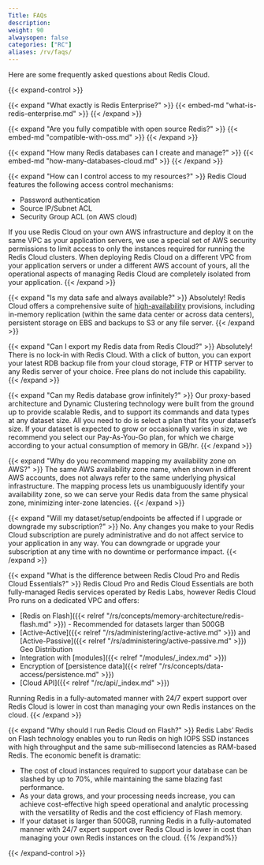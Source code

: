 ```yaml
---
Title: FAQs
description:
weight: 90
alwaysopen: false
categories: ["RC"]
aliases: /rv/faqs/
---
```

Here are some frequently asked questions about Redis Cloud.

{{< expand-control >}}

{{< expand "What exactly is Redis Enterprise?" >}}
{{< embed-md "what-is-redis-enterprise.md"  >}}
{{< /expand >}}

{{< expand "Are you fully compatible with open source Redis?" >}}
{{< embed-md "compatible-with-oss.md"  >}}
{{< /expand >}}

{{< expand "How many Redis databases can I create and manage?" >}}
{{< embed-md "how-many-databases-cloud.md"  >}}
{{< /expand >}}

{{< expand "How can I control access to my resources?" >}}
Redis Cloud features the following access control mechanisms:

- Password authentication
- Source IP/Subnet ACL
- Security Group ACL (on AWS cloud)

If you use Redis Cloud on your own AWS infrastructure and deploy it on the same VPC as your application servers,
we use a special set of AWS security permissions to limit access to only the instances required for running the Redis Cloud clusters.
When deploying Redis Cloud on a different VPC from your application servers or under a different AWS account of yours,
all the operational aspects of managing Redis Cloud are completely isolated from your application.
{{< /expand >}}

{{< expand "Is my data safe and always available?" >}}
Absolutely! Redis Cloud offers a comprehensive suite of [high-availability](https://redislabs.com/blog/high-availability-for-in-memory-cloud-datastores) provisions,
including in-memory replication (within the same data center or across data centers), persistent storage on EBS and backups to S3 or any file server.
{{< /expand >}}

{{< expand "Can I export my Redis data from Redis Cloud?" >}}
Absolutely! There is no lock-in with Redis Cloud. With a click of button, you can export your latest RDB backup file from your cloud storage, FTP or HTTP server to any Redis server of your choice. Free plans do not include this capability.
{{< /expand >}}

{{< expand "Can my Redis database grow infinitely?" >}}
Our proxy-based architecture and Dynamic Clustering technology were built from the ground up to provide scalable Redis,
and to support its commands and data types at any dataset size.
All you need to do is select a plan that fits your dataset’s size.
If your dataset is expected to grow or occasionally varies in size, we recommend you select our Pay-As-You-Go plan,
for which we charge according to your actual consumption of memory in GB/hr.
{{< /expand >}}

{{< expand "Why do you recommend mapping my availability zone on AWS?" >}}
The same AWS availability zone name, when shown in different AWS accounts, does not always refer to the same underlying physical infrastructure.
The mapping process lets us unambiguously identify your availability zone, so we can serve your Redis data from the same physical zone, minimizing inter-zone latencies.
{{< /expand >}}

{{< expand "Will my dataset/setup/endpoints be affected if I upgrade or downgrade my subscription?" >}}
No. Any changes you make to your Redis Cloud subscription are purely administrative and do not affect service to your application in any way.
You can downgrade or upgrade your subscription at any time with no downtime or performance impact.
{{< /expand >}}

{{< expand "What is the difference between Redis Cloud Pro and Redis Cloud Essentials?" >}}
Redis Cloud Pro and Redis Cloud Essentials are both fully-managed Redis services operated by Redis Labs, however Redis Cloud Pro runs on a dedicated VPC and offers:

- [Redis on Flash]({{< relref "/rs/concepts/memory-architecture/redis-flash.md" >}}) - Recommended for datasets larger than 500GB
- [Active-Active]({{< relref "/rs/administering/active-active.md" >}}) and [Active-Passive]({{< relref "/rs/administering/active-passive.md" >}}) Geo Distribution
- Integration with [modules]({{< relref "/modules/_index.md" >}})
- Encryption of [persistence data]({{< relref "/rs/concepts/data-access/persistence.md" >}})
- [Cloud API]({{< relref "/rc/api/_index.md" >}})

Running Redis in a fully-automated manner with 24/7 expert support over Redis Cloud is lower in cost than managing your own Redis instances on the cloud.
{{< /expand >}}

{{< expand "Why should I run Redis Cloud on Flash?" >}}
Redis Labs’ Redis on Flash technology enables you to run Redis on high IOPS SSD instances with high throughput and the same sub-millisecond latencies as RAM-based Redis.
The economic benefit is dramatic:

- The cost of cloud instances required to support your database can be slashed by up to 70%, while maintaining the same blazing fast performance.
- As your data grows, and your processing needs increase, you can achieve cost-effective high speed operational and analytic processing with the versatility of Redis and the cost efficiency of Flash memory.
- If your dataset is larger than 500GB, running Redis in a fully-automated manner with 24/7 expert support over Redis Cloud is lower in cost than managing your own Redis instances on the cloud.
{{% /expand%}}

{{< /expand-control >}}
